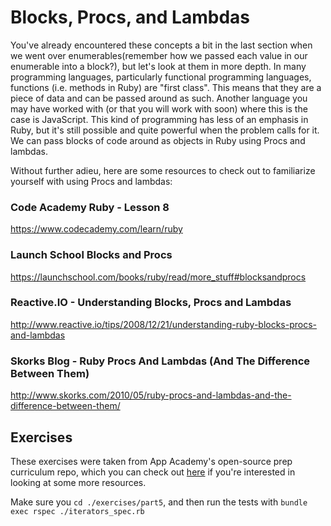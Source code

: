 # Blocks, Procs, and Lambdas

You've already encountered these concepts a bit in the last section when we went over enumerables(remember how we passed each value in our enumerable into a block?), but let's look at them in more depth. In many programming languages, particularly functional programming languages, functions (i.e. methods in Ruby) are "first class". This means that they are a piece of data and can be passed around as such. Another language you may have worked with (or that you will work with soon) where this is the case is JavaScript. This kind of programming has less of an emphasis in Ruby, but it's still possible and quite powerful when the problem calls for it. We can pass blocks of code around as objects in Ruby using Procs and lambdas.

Without further adieu, here are some resources to check out to familiarize yourself with using Procs and lambdas:

### Code Academy Ruby - Lesson 8
<https://www.codecademy.com/learn/ruby>

### Launch School Blocks and Procs
<https://launchschool.com/books/ruby/read/more_stuff#blocksandprocs>

### Reactive.IO - Understanding Blocks, Procs and Lambdas

<http://www.reactive.io/tips/2008/12/21/understanding-ruby-blocks-procs-and-lambdas>

### Skorks Blog - Ruby Procs And Lambdas (And The Difference Between Them)

<http://www.skorks.com/2010/05/ruby-procs-and-lambdas-and-the-difference-between-them/>

## Exercises

These exercises were taken from App Academy's open-source prep curriculum repo, which you can check out [here](https://github.com/appacademy/post-acceptance-prepwork) if you're interested in looking at some more resources.

Make sure you `cd ./exercises/part5`, and then run the tests with `bundle exec rspec ./iterators_spec.rb`
